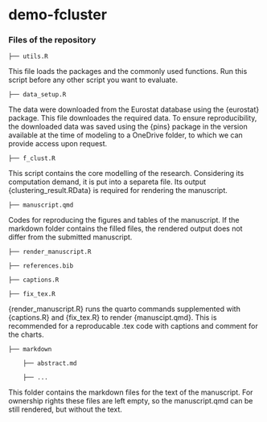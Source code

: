 # demo-fcluster

### Files of the repository

    ├── utils.R

This file loads the packages and the commonly used functions. Run this script before any other script you want to evaluate.

    ├── data_setup.R

The data were downloaded from the Eurostat database using the {eurostat} package. This file downloades the required data. To ensure reproducibility, the downloaded data was saved using the {pins} package in the version available at the time of modeling to a OneDrive folder, to which we can provide access upon request.

    ├── f_clust.R
    
This script contains the core modelling of the research. Considering its computation demand, it is put into a separeta file. Its output {clustering_result.RData} is required for rendering the manuscript.

    ├── manuscript.qmd
    
Codes for reproducing the figures and tables of the manuscript. If the markdown folder contains the filled files, the rendered output does not differ from the submitted manuscript.

    ├── render_manuscript.R
    
    ├── references.bib
    
    ├── captions.R
    
    ├── fix_tex.R
    
{render_manuscript.R} runs the quarto commands supplemented with {captions.R} and {fix_tex.R} to render {manuscipt.qmd}. This is recommended for a reproducable .tex code with captions and comment for the charts.

    ├── markdown

        ├── abstract.md
    
        ├── ...
    
This folder contains the markdown files for the text of the manuscript. For ownership rights these files are left empty, so the manuscript.qmd can be still rendered, but without the text.
